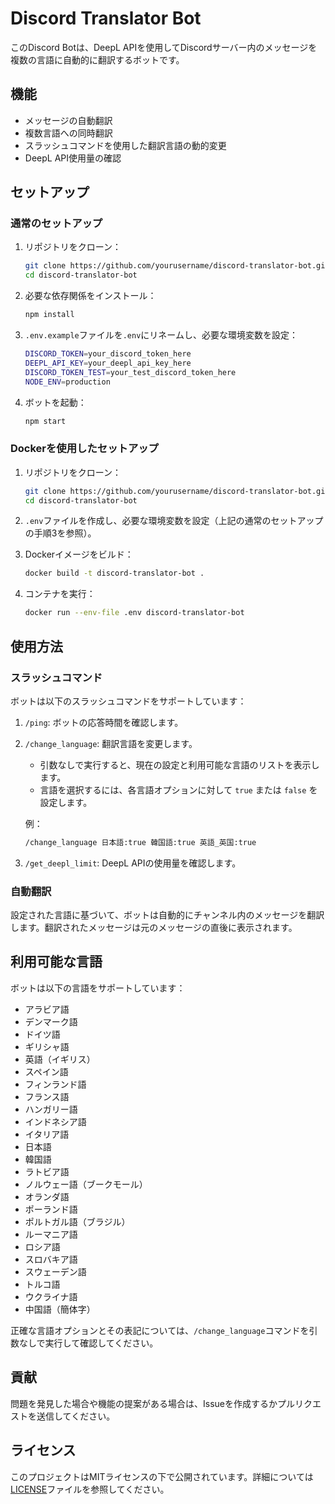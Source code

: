 # Discord Translator Bot

このDiscord Botは、DeepL APIを使用してDiscordサーバー内のメッセージを複数の言語に自動的に翻訳するボットです。

## 機能

- メッセージの自動翻訳
- 複数言語への同時翻訳
- スラッシュコマンドを使用した翻訳言語の動的変更
- DeepL API使用量の確認

## セットアップ

### 通常のセットアップ

1. リポジトリをクローン：

   ``` sh
   git clone https://github.com/yourusername/discord-translator-bot.git
   cd discord-translator-bot
   ```

2. 必要な依存関係をインストール：

   ``` sh
   npm install
   ```

3. `.env.example`ファイルを`.env`にリネームし、必要な環境変数を設定：

   ``` sh
   DISCORD_TOKEN=your_discord_token_here
   DEEPL_API_KEY=your_deepl_api_key_here
   DISCORD_TOKEN_TEST=your_test_discord_token_here
   NODE_ENV=production
   ```

4. ボットを起動：

   ``` sh
   npm start
   ```

### Dockerを使用したセットアップ

1. リポジトリをクローン：

   ``` sh
   git clone https://github.com/yourusername/discord-translator-bot.git
   cd discord-translator-bot
   ```

2. `.env`ファイルを作成し、必要な環境変数を設定（上記の通常のセットアップの手順3を参照）。

3. Dockerイメージをビルド：

   ``` sh
   docker build -t discord-translator-bot .
   ```

4. コンテナを実行：

   ``` sh
   docker run --env-file .env discord-translator-bot
   ```

## 使用方法

### スラッシュコマンド

ボットは以下のスラッシュコマンドをサポートしています：

1. `/ping`: ボットの応答時間を確認します。

2. `/change_language`: 翻訳言語を変更します。
   - 引数なしで実行すると、現在の設定と利用可能な言語のリストを表示します。
   - 言語を選択するには、各言語オプションに対して `true` または `false` を設定します。

   例：

   ``` sh
   /change_language 日本語:true 韓国語:true 英語_英国:true
   ```

3. `/get_deepl_limit`: DeepL APIの使用量を確認します。

### 自動翻訳

設定された言語に基づいて、ボットは自動的にチャンネル内のメッセージを翻訳します。翻訳されたメッセージは元のメッセージの直後に表示されます。

## 利用可能な言語

ボットは以下の言語をサポートしています：

- アラビア語
- デンマーク語
- ドイツ語
- ギリシャ語
- 英語（イギリス）
- スペイン語
- フィンランド語
- フランス語
- ハンガリー語
- インドネシア語
- イタリア語
- 日本語
- 韓国語
- ラトビア語
- ノルウェー語（ブークモール）
- オランダ語
- ポーランド語
- ポルトガル語（ブラジル）
- ルーマニア語
- ロシア語
- スロバキア語
- スウェーデン語
- トルコ語
- ウクライナ語
- 中国語（簡体字）

正確な言語オプションとその表記については、`/change_language`コマンドを引数なしで実行して確認してください。

## 貢献

問題を発見した場合や機能の提案がある場合は、Issueを作成するかプルリクエストを送信してください。

## ライセンス

このプロジェクトはMITライセンスの下で公開されています。詳細については[LICENSE](https://github.com/FennelUmbelliferae/discord-translator-bot/blob/95c5c311d5ae6ea4b0bb553a7a86843527522122/LICENSE)ファイルを参照してください。
